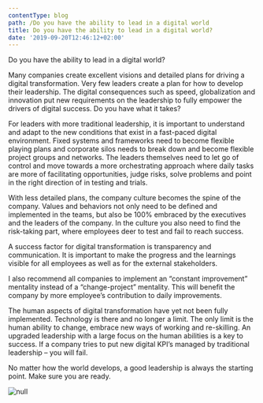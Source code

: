```yaml
---
contentType: blog
path: /Do you have the ability to lead in a digital world
title: Do you have the ability to lead in a digital world?
date: '2019-09-20T12:46:12+02:00'
---
```

Do you have the ability to lead in a digital world?  

Many companies create excellent visions and detailed plans for driving a digital transformation. Very few leaders create a plan for how to develop their leadership. The digital consequences such as speed, globalization and innovation put new requirements on the leadership to fully empower the drivers of digital success. Do you have what it takes?

For leaders with more traditional leadership, it is important to understand and adapt to the new conditions that exist in a fast-paced digital environment. Fixed systems and frameworks need to become flexible playing plans and corporate silos needs to break down and become flexible project groups and networks. The leaders themselves need to let go of control and move towards a more orchestrating approach where daily tasks are more of facilitating opportunities, judge risks, solve problems and point in the right direction of in testing and trials. 

With less detailed plans, the company culture becomes the spine of the company. Values and behaviors not only need to be defined and implemented in the teams, but also be 100% embraced by the executives and the leaders of the company. In the culture you also need to find the risk-taking part, where employees deer to test and fail to reach success. 

A success factor for digital transformation is transparency and communication. It is important to make the progress and the learnings visible for all employees as well as for the external stakeholders. 

I also recommend all companies to implement an “constant improvement” mentality instead of a “change-project” mentality. This will benefit the company by more employee’s contribution to daily improvements. 

The human aspects of digital transformation have yet not been fully implemented. Technology is there and no longer a limit. The only limit is the human ability to change, embrace new ways of working and re-skilling. An upgraded leadership with a large focus on the human abilities is a key to success. If a company tries to put new digital KPI’s managed by traditional leadership – you will fail.  

No matter how the world develops, a good leadership is always the starting point. Make sure you are ready. 

![null](/files/hand-robot-human.jpg)
